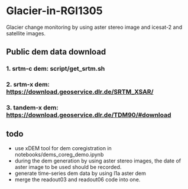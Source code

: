 # Glacier-in-RGI1305
Glacier change monitoring by using aster stereo image and icesat-2 and satellite images.

## Public dem data download
### 1. srtm-c dem: script/get_srtm.sh
### 2. srtm-x dem: https://download.geoservice.dlr.de/SRTM_XSAR/
### 3. tandem-x dem: https://download.geoservice.dlr.de/TDM90/#download

## todo
- use xDEM tool for dem coregistration in notebooks/dems_coreg_demo.ipynb
- during the dem generation by using aster stereo images, the date of aster image to be used should be recorded.  
- generate time-series dem data by using l1a aster dem
- merge the readout03 and readout06 code into one.

